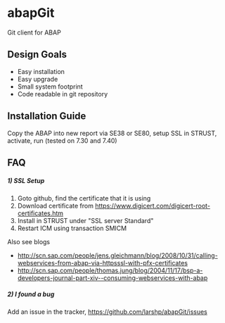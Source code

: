 # abapGit #

Git client for ABAP

## Design Goals ##
- Easy installation
- Easy upgrade
- Small system footprint
- Code readable in git repository

## Installation Guide ##
Copy the ABAP into new report via SE38 or SE80, setup SSL in STRUST, activate, run (tested on 7.30 and 7.40)

## FAQ ##
##### 1) SSL Setup #####
1. Goto github, find the certificate that it is using
2. Download certificate from https://www.digicert.com/digicert-root-certificates.htm
3. Install in STRUST under "SSL server Standard"
4. Restart ICM using transaction SMICM

Also see blogs
* http://scn.sap.com/people/jens.gleichmann/blog/2008/10/31/calling-webservices-from-abap-via-httpsssl-with-pfx-certificates
* http://scn.sap.com/people/thomas.jung/blog/2004/11/17/bsp-a-developers-journal-part-xiv--consuming-webservices-with-abap

##### 2) I found a bug #####
Add an issue in the tracker, https://github.com/larshp/abapGit/issues
